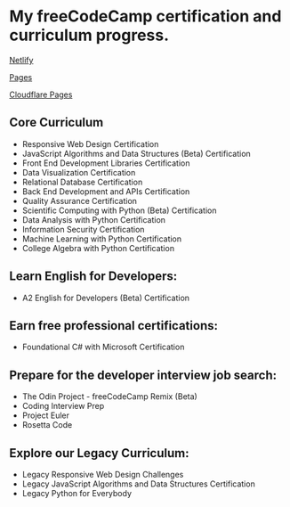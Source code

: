 # My freeCodeCamp certification and curriculum progress.

[Netlify](https://missys-fcc-projects.netlify.app)

[Pages](https://mtdowner.github.io/myfreecodecamp/)

[Cloudflare Pages](https://myfreecodecamp.pages.dev)

## Core Curriculum

- Responsive Web Design Certification
- JavaScript Algorithms and Data Structures (Beta) Certification
- Front End Development Libraries Certification
- Data Visualization Certification
- Relational Database Certification
- Back End Development and APIs Certification
- Quality Assurance Certification
- Scientific Computing with Python (Beta) Certification
- Data Analysis with Python Certification
- Information Security Certification
- Machine Learning with Python Certification
- College Algebra with Python Certification

## Learn English for Developers:

- A2 English for Developers (Beta) Certification

## Earn free professional certifications:

- Foundational C# with Microsoft Certification

## Prepare for the developer interview job search:

- The Odin Project - freeCodeCamp Remix (Beta)
- Coding Interview Prep
- Project Euler
- Rosetta Code

## Explore our Legacy Curriculum:

- Legacy Responsive Web Design Challenges
- Legacy JavaScript Algorithms and Data Structures Certification
- Legacy Python for Everybody
